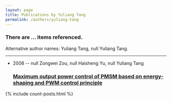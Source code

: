 ```yaml
---
layout: page
title: Publications by Yuliang Tang
permalink: /authors/yuliang-tang
---
```


<h3 id="number-posts">There are ... items referenced.</h3>
<p id='info-authors'>Alternative author names: Yuliang Tang, null Yuliang Tang.</p>
<hr />
<ul class="post-list">
<li><span class='post-meta'>2008 -- null Zongwei Zou, null Haisheng Yu, null Yuliang Tang</span><h3><a class='post-link' href="{{ site.baseurl }}/maximum-output-power-control-of-pmsm-based-on-energy-shaping-and-pwm-control-principle">Maximum output power control of PMSM based on energy-shaping and PWM control principle</a></h3></li>

</ul>
{% include count-posts.html %}
